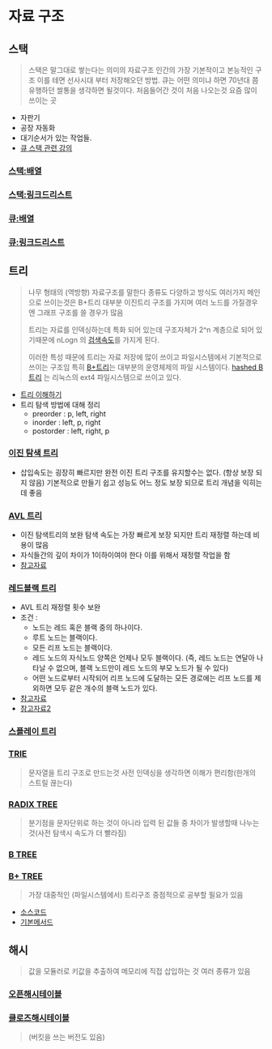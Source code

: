 # 자료 구조

## 스택

>스택은 말그대로 쌓는다는 의미의 자료구조 인간의 가장 기본적이고 본능적인 구조 이를 테면 선사시대 부터 저장해오던 방법. 큐는 어떤 의미냐 하면 70년대 쯤 유행하던 쌀통을 생각하면 될것이다. 처음들어간 것이 처음 나오는것 요즘 많이 쓰이는 곳

- 자판기
- 공장 자동화
- 대기순서가 있는 작업들.
- [큐 스택 관련 강의](https://leetcode.com/explore/featured/card/queue-stack/)

### [스택:배열](https://www.cs.usfca.edu/%7Egalles/visualization/StackArray.html)

### [스택:링크드리스트](https://www.cs.usfca.edu/%7Egalles/visualization/StackLL.html)

### [큐:배열](https://www.cs.usfca.edu/%7Egalles/visualization/QueueArray.html)

### [큐:링크드리스트](https://www.cs.usfca.edu/%7Egalles/visualization/QueueLL.html)

## 트리

>나무 형태의 (역방향) 자료구조를 말한다 종류도 다양하고 방식도 여러가지 메인으로 쓰이는것은 B+트리 대부분 이진트리 구조를 가지며 여러 노드를 가질경우엔 그래프 구조를 쓸 경우가 많음
>
>트리는 자료를 인덱싱하는데 특화 되어 있는데 구조자체가 2^n 계층으로 되어 있기때문에 nLogn 의 [검색속도](https://ko.khanacademy.org/computing/computer-science/algorithms/binary-search/a/running-time-of-binary-search)를 가지게 된다.
>
>이러한 특성 때문에 트리는 자료 저장에 많이 쓰이고 파일시스템에서 기본적으로 쓰이는 구조임 특히 [B+트리](https://ko.wikipedia.org/wiki/B%2B_%ED%8A%B8%EB%A6%AC)는 대부분의 운영체제의 파일 시스템이다. [hashed B 트리](https://ko.wikipedia.org/wiki/Ext4) 는 리눅스의 ext4 파일시스템으로 쓰이고 있다.

- [트리 이해하기](https://leetcode.com/explore/learn/card/data-structure-tree/)
- 트리 탐색 방법에 대해 정리
  - preorder : p, left, right
  - inorder : left, p, right
  - postorder : left, right, p

### [이진 탐색 트리](https://www.cs.usfca.edu/%7Egalles/visualization/BST.html)

- 삽입속도는 굉장히 빠르지만 완전 이진 트리 구조를 유지할수는 없다. (항상 보장 되지 않음) 기본적으로 만들기 쉽고 성능도 어느 정도 보장 되므로 트리 개념을 익히는데 좋음

### [AVL 트리](https://www.cs.usfca.edu/%7Egalles/visualization/AVLtree.html)

- 이진 탐색트리의 보완 탐색 속도는 가장 빠르게 보장 되지만 트리 재정렬 하는데 비용이 많음
- 자식들간의 깊이 차이가 1이하이여야 한다 이를 위해서 재정렬 작업을 함
- [참고자료](http://devidea.tistory.com/entry/AVL-Tree)

### [레드블랙 트리](https://www.cs.usfca.edu/%7Egalles/visualization/RedBlack.html)

- AVL 트리 재정렬 횟수 보완
- 조건 :
  - 노드는 레드 혹은 블랙 중의 하나이다.
  - 루트 노드는 블랙이다.
  - 모든 리프 노드는 블랙이다.
  - 레드 노드의 자식노드 양쪽은 언제나 모두 블랙이다. (즉, 레드 노드는 연달아 나타날 수 없으며, 블랙 노드만이 레드 노드의 부모 노드가 될 수 있다)
  - 어떤 노드로부터 시작되어 리프 노드에 도달하는 모든 경로에는 리프 노드를 제외하면 모두 같은 개수의 블랙 노드가 있다.
- [참고자료](http://ddmix.blogspot.com/2015/02/cppalgo-19-red-black-tree.html)
- [참고자료2](https://github.com/trekhleb/javascript-algorithms/tree/master/src/data-structures/tree/red-black-tree)

### [스플레이 트리](https://www.cs.usfca.edu/%7Egalles/visualization/SplayTree.html)

### [TRIE](https://www.cs.usfca.edu/%7Egalles/visualization/Trie.html)

>문자열을 트리 구조로 만드는것 사전 인덱싱을 생각하면 이해가 편리함(한개의 스트릴 끊는다)

### [RADIX TREE](https://www.cs.usfca.edu/%7Egalles/visualization/RadixTree.html)

>분기점을 문자단위로 하는 것이 아니라 입력 된 값들 중 차이가 발생할때 나누는 것(사전 탐색시 속도가 더 빨라짐)

### [B TREE](https://www.cs.usfca.edu/%7Egalles/visualization/BTree.html)

### [B+ TREE](https://www.cs.usfca.edu/%7Egalles/visualization/BPlusTree.html)

>가장 대중적인 (파일시스템에서) 트리구조 중점적으로 공부할 필요가 있음

- [소스코드](http://goneill.co.nz/btree.php)
- [기본메서드](http://goneill.co.nz/btree-notes.php)

## 해시

>값을 모듈러로 키값을 추출하여 메모리에 직접 삽입하는 것 여러 종류가 있음

### [오픈해시테이블](https://www.cs.usfca.edu/%7Egalles/visualization/OpenHash.html)

### [클로즈해시테이블](https://www.cs.usfca.edu/%7Egalles/visualization/ClosedHash.html)

>(버킷을 쓰는 버전도 있음)

